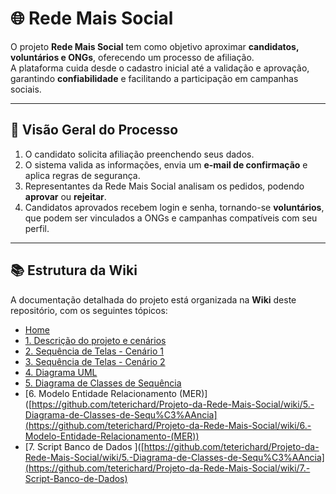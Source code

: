 # 🌐 Rede Mais Social

O projeto **Rede Mais Social** tem como objetivo aproximar **candidatos, voluntários e ONGs**, oferecendo um processo de afiliação.  
A plataforma cuida desde o cadastro inicial até a validação e aprovação, garantindo **confiabilidade** e facilitando a participação em campanhas sociais.

---

## 📌 Visão Geral do Processo

1. O candidato solicita afiliação preenchendo seus dados.  
2. O sistema valida as informações, envia um **e-mail de confirmação** e aplica regras de segurança.  
3. Representantes da Rede Mais Social analisam os pedidos, podendo **aprovar** ou **rejeitar**.  
4. Candidatos aprovados recebem login e senha, tornando-se **voluntários**, que podem ser vinculados a ONGs e campanhas compatíveis com seu perfil.  

---

## 📚 Estrutura da Wiki

A documentação detalhada do projeto está organizada na **Wiki** deste repositório, com os seguintes tópicos:

- [Home](https://github.com/teterichard/Projeto-da-Rede-Mais-Social/wiki)
- [1. Descrição do projeto e cenários](https://github.com/teterichard/Projeto-da-Rede-Mais-Social/wiki/1.-Descri%C3%A7%C3%A3o-do-projeto-e-cen%C3%A1rios)
- [2. Sequência de Telas - Cenário 1](https://github.com/teterichard/Projeto-da-Rede-Mais-Social/wiki/2.-Sequ%C3%AAncia-de-Telas--%E2%80%90-Cen%C3%A1rio-1)
- [3. Sequência de Telas - Cenário 2](https://github.com/teterichard/Projeto-da-Rede-Mais-Social/wiki/3.-Sequ%C3%AAncia-de-Telas-%E2%80%90-Cen%C3%A1rio-2)
- [4. Diagrama UML](https://github.com/teterichard/Projeto-da-Rede-Mais-Social/wiki/4.-Diagrama-UML)
- [5. Diagrama de Classes de Sequência ](https://github.com/teterichard/Projeto-da-Rede-Mais-Social/wiki/5.-Diagrama-de-Classes-de-Sequ%C3%AAncia)
- [6. Modelo Entidade Relacionamento (MER)]([https://github.com/teterichard/Projeto-da-Rede-Mais-Social/wiki/5.-Diagrama-de-Classes-de-Sequ%C3%AAncia](https://github.com/teterichard/Projeto-da-Rede-Mais-Social/wiki/6.-Modelo-Entidade-Relacionamento-(MER))
- [7. Script Banco de Dados ]([https://github.com/teterichard/Projeto-da-Rede-Mais-Social/wiki/5.-Diagrama-de-Classes-de-Sequ%C3%AAncia](https://github.com/teterichard/Projeto-da-Rede-Mais-Social/wiki/7.-Script-Banco-de-Dados)
